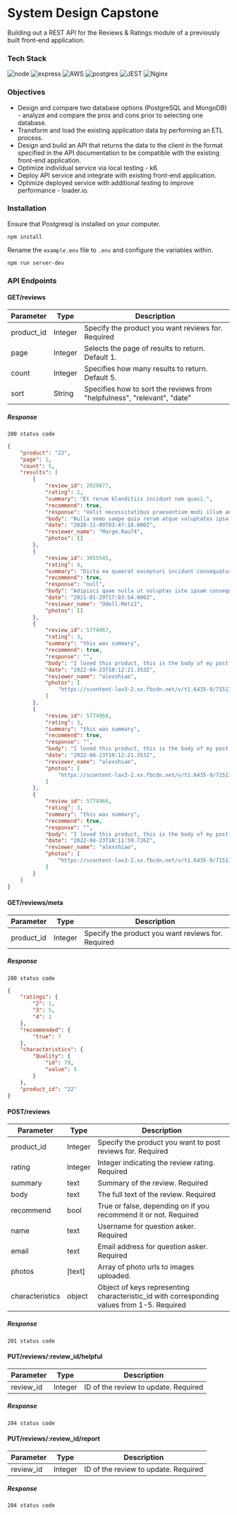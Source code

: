 # System Design Capstone #
Building out a REST API for the Reviews & Ratings module of a previously built front-end application.

### Tech Stack ###
![node](https://img.shields.io/badge/Node.js-43853D?style=for-the-badge&logo=node.js&logoColor=white) ![express](https://img.shields.io/badge/Express.js-000000?style=for-the-badge&logo=express&logoColor=white) ![AWS](https://img.shields.io/badge/AWS-%23FF9900.svg?style=for-the-badge&logo=amazon-aws&logoColor=white) ![postgres](https://img.shields.io/badge/PostgreSQL-316192?style=for-the-badge&logo=postgresql&logoColor=white
) ![JEST](https://img.shields.io/badge/Jest-323330?style=for-the-badge&logo=Jest&logoColor=white) ![Nginx](https://img.shields.io/badge/nginx-%23009639.svg?style=for-the-badge&logo=nginx&logoColor=white)

### Objectives ###
* Design and compare two database options (PostgreSQL and MongoDB) - analyze and compare the pros and cons prior to selecting one database.
* Transform and load the existing application data by performing an ETL process.
* Design and build an API that returns the data to the client in the format specified in the API documentation to be compatible with the existing front-end application.
* Optimize individual service via local testing - k6.
* Deploy API service and integrate with existing front-end application.
* Optimize deployed service with additional testing to improve performance - loader.io.

### Installation ###
Ensure that Postgresql is installed on your computer.

```
npm install
```

Rename the `example.env` file to `.env` and configure the variables within.

```
npm run server-dev
```

### API Endpoints ###
#### GET/reviews ####
| Parameter | Type    | Description                                               |
|-----------|---------|-----------------------------------------------------------|
| product_id| Integer | Specify the product you want reviews for. Required
| page      | Integer | Selects the page of results to return. Default 1.         |
| count     | Integer | Specifies how many results to return. Default 5.|
| sort     | String | Specifies how to sort the reviews from "helpfulness", "relevant", "date"|

##### Response #####
```
200 status code
```

```json
{
    "product": "22",
    "page": 1,
    "count": 5,
    "results": [
        {
            "review_id": 2029877,
            "rating": 2,
            "summary": "Et rerum blanditiis incidunt nam quasi.",
            "recommend": true,
            "response": "Velit necessitatibus praesentium modi illum animi amet expedita.",
            "body": "Nulla nemo saepe quia rerum atque voluptates ipsa eius assumenda. Delectus consequatur excepturi molestiae perspiciatis. Natus nihil nisi. Sit exercitationem numquam.",
            "date": "2020-11-09T03:47:18.000Z",
            "reviewer_name": "Marge.Rau74",
            "photos": []
        },
        {
            "review_id": 3655545,
            "rating": 4,
            "summary": "Dicta ea quaerat excepturi incidunt consequatur provident.",
            "recommend": true,
            "response": "null",
            "body": "Adipisci quae nulla ut voluptas iste ipsam consequatur quia ducimus. Ut a enim ipsa asperiores illum nihil et animi. Necessitatibus eveniet voluptatem id veritatis ratione non illo. Velit neque sit suscipit eligendi facere quis minus distinctio deserunt. Corrupti doloribus vero voluptatibus rem et eveniet quo.",
            "date": "2021-01-29T17:03:54.000Z",
            "reviewer_name": "Odell.Metz2",
            "photos": []
        },
        {
            "review_id": 5774967,
            "rating": 3,
            "summary": "this was summary",
            "recommend": true,
            "response": "",
            "body": "I loved this product, this is the body of my post request",
            "date": "2022-04-23T10:12:21.353Z",
            "reviewer_name": "alexshiao",
            "photos": [
                "https://scontent-lax3-2.xx.fbcdn.net/v/t1.6435-9/71511645_2565463433492684_7417716387742744576_n.jpg?_nc_cat=111&ccb=1-5&_nc_sid=a26aad&_nc_ohc=YuoDhsONPeQAX9on_u7&_nc_ht=scontent-lax3-2.xx&oh=00_AT_FJczUcX21OO2lUmbY3nwNRy1Xi2tOQ4tEGD7d4PRNTQ&oe=6288C24F"
            ]
        },
        {
            "review_id": 5774968,
            "rating": 3,
            "summary": "this was summary",
            "recommend": true,
            "response": "",
            "body": "I loved this product, this is the body of my post request",
            "date": "2022-04-23T10:12:21.353Z",
            "reviewer_name": "alexshiao",
            "photos": [
                "https://scontent-lax3-2.xx.fbcdn.net/v/t1.6435-9/71511645_2565463433492684_7417716387742744576_n.jpg?_nc_cat=111&ccb=1-5&_nc_sid=a26aad&_nc_ohc=YuoDhsONPeQAX9on_u7&_nc_ht=scontent-lax3-2.xx&oh=00_AT_FJczUcX21OO2lUmbY3nwNRy1Xi2tOQ4tEGD7d4PRNTQ&oe=6288C24F"
            ]
        },
        {
            "review_id": 5774966,
            "rating": 3,
            "summary": "this was summary",
            "recommend": true,
            "response": "",
            "body": "I loved this product, this is the body of my post request",
            "date": "2022-04-23T10:11:59.726Z",
            "reviewer_name": "alexshiao",
            "photos": [
                "https://scontent-lax3-2.xx.fbcdn.net/v/t1.6435-9/71511645_2565463433492684_7417716387742744576_n.jpg?_nc_cat=111&ccb=1-5&_nc_sid=a26aad&_nc_ohc=YuoDhsONPeQAX9on_u7&_nc_ht=scontent-lax3-2.xx&oh=00_AT_FJczUcX21OO2lUmbY3nwNRy1Xi2tOQ4tEGD7d4PRNTQ&oe=6288C24F"
            ]
        }
    ]
}
```

#### GET/reviews/meta ####
| Parameter | Type    | Description                                               |
|-----------|---------|-----------------------------------------------------------|
| product_id| Integer | Specify the product you want reviews for. Required

##### Response #####
```
200 status code
```

```json
{
    "ratings": {
        "2": 1,
        "3": 5,
        "4": 1
    },
    "recommended": {
        "true": 7
    },
    "characteristics": {
        "Quality": {
            "id": 79,
            "value": 5
        }
    },
    "product_id": "22"
}
```

#### POST/reviews ####
| Parameter | Type    | Description                                               |
|-----------|---------|-----------------------------------------------------------|
| product_id| Integer | Specify the product you want to post reviews for. Required |
| rating| Integer | Integer indicating the review rating. Required |
| summary| text | Summary of the review. Required |
| body| text | The full text of the review. Required |
| recommend| bool | True or false, depending on if you recommend it or not. Required |
| name| text | Username for question asker. Required |
| email| text | Email address for question asker. Required |
| photos| [text] | Array of photo urls to images uploaded. |
| characteristics| object | Object of keys representing characteristic_id with corresponding values from 1-5. Required |

##### Response #####
```
201 status code
```

#### PUT/reviews/:review_id/helpful ####
| Parameter | Type    | Description                                               |
|-----------|---------|-----------------------------------------------------------|
| review_id| Integer | ID of the review to update. Required

##### Response #####
```
204 status code
```

#### PUT/reviews/:review_id/report ####
| Parameter | Type    | Description                                               |
|-----------|---------|-----------------------------------------------------------|
| review_id| Integer | ID of the review to update. Required

##### Response #####
```
204 status code
```
